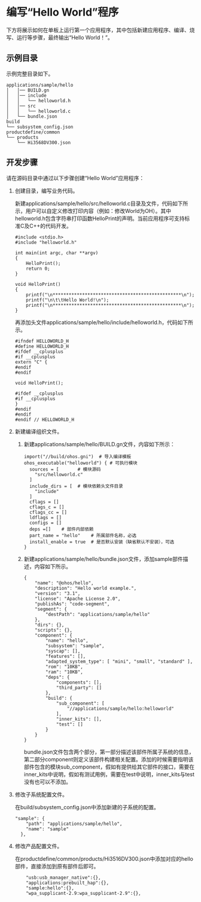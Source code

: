 # 编写“Hello World”程序<a name="ZH-CN_TOPIC_0000001216743252"></a>


下方将展示如何在单板上运行第一个应用程序，其中包括新建应用程序、编译、烧写、运行等步骤，最终输出“Hello World！”。

## 示例目录<a name="section1731810561374"></a>

示例完整目录如下。

```
applications/sample/hello
│   │── BUILD.gn
│   │── include
│   │   └── helloworld.h
│   │── src
│   │   └── helloworld.c
│   └── bundle.json
build
└── subsystem_config.json
productdefine/common
└── products
    └── Hi3568DV300.json
```

## 开发步骤<a name="section102591026124318"></a>

请在源码目录中通过以下步骤创建“Hello World”应用程序：

1.  创建目录，编写业务代码。

    新建applications/sample/hello/src/helloworld.c目录及文件，代码如下所示，用户可以自定义修改打印内容（例如：修改World为OH）。其中helloworld.h包含字符串打印函数HelloPrint的声明。当前应用程序可支持标准C及C++的代码开发。

    ```
    #include <stdio.h>
    #include "helloworld.h"
    
    int main(int argc, char **argv)
    {
        HelloPrint();
        return 0;
    }
    
    void HelloPrint()
    {
        printf("\n************************************************\n");
        printf("\n\t\tHello World!\n");
        printf("\n************************************************\n");
    }
    ```

    再添加头文件applications/sample/hello/include/helloworld.h，代码如下所示。

    ```
    #ifndef HELLOWORLD_H
    #define HELLOWORLD_H
    #ifdef __cplusplus
    #if __cplusplus
    extern "C" {
    #endif
    #endif
    
    void HelloPrint();
    
    #ifdef __cplusplus
    #if __cplusplus
    }
    #endif
    #endif
    #endif // HELLOWORLD_H
    ```

2.  新建编译组织文件。
    1.  新建applications/sample/hello/BUILD.gn文件，内容如下所示：

        ```
        import("//build/ohos.gni")  # 导入编译模板
        ohos_executable("helloworld") { # 可执行模块
          sources = [       # 模块源码
            "src/helloworld.c"
          ]
          include_dirs = [  # 模块依赖头文件目录
            "include" 
          ]
          cflags = []
          cflags_c = []
          cflags_cc = []
          ldflags = []
          configs = []
          deps =[]    # 部件内部依赖
          part_name = "hello"    # 所属部件名称，必选
          install_enable = true  # 是否默认安装（缺省默认不安装），可选
        }
        ```

    2.  新建applications/sample/hello/bundle.json文件，添加sample部件描述，内容如下所示。

        ```
        {
            "name": "@ohos/hello",
            "description": "Hello world example.",
            "version": "3.1",
            "license": "Apache License 2.0",
            "publishAs": "code-segment",
            "segment": {
                "destPath": "applications/sample/hello"
            },
            "dirs": {},
            "scripts": {},
            "component": {
                "name": "hello",
                "subsystem": "sample",
                "syscap": [],
                "features": [],
                "adapted_system_type": [ "mini", "small", "standard" ],
                "rom": "10KB",
                "ram": "10KB",
                "deps": {
                    "components": [],
                    "third_party": []
                },
                "build": {
                    "sub_component": [
                        "//applications/sample/hello:helloworld"
                    ],
                    "inner_kits": [],
                    "test": []
                }
            }
        }
        ```

        bundle.json文件包含两个部分，第一部分描述该部件所属子系统的信息，第二部分component则定义该部件构建相关配置。添加的时候需要指明该部件包含的模块sub\_component，假如有提供给其它部件的接口，需要在inner\_kits中说明，假如有测试用例，需要在test中说明，inner\_kits与test没有也可以不添加。

3.  修改子系统配置文件。

    在build/subsystem\_config.json中添加新建的子系统的配置。

    ```
    "sample": {
        "path": "applications/sample/hello",
        "name": "sample"
      },
    ```

4.  修改产品配置文件。

    在productdefine/common/products/Hi3516DV300.json中添加对应的hello部件，直接添加到原有部件后即可。

    ```
        "usb:usb_manager_native":{},
        "applications:prebuilt_hap":{},
        "sample:hello":{},
        "wpa_supplicant-2.9:wpa_supplicant-2.9":{},
    ```


